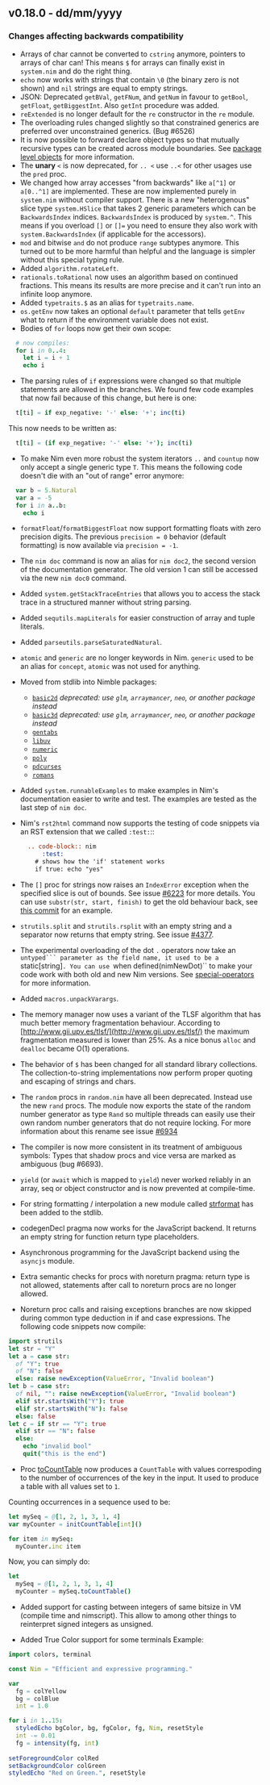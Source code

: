 ## v0.18.0 - dd/mm/yyyy

### Changes affecting backwards compatibility


- Arrays of char cannot be converted to ``cstring`` anymore, pointers to
  arrays of char can! This means ``$`` for arrays can finally exist
  in ``system.nim`` and do the right thing.
- ``echo`` now works with strings that contain ``\0`` (the binary zero is not
  shown) and ``nil`` strings are equal to empty strings.
- JSON: Deprecated `getBVal`, `getFNum`, and `getNum` in favour to
  `getBool`, `getFloat`, `getBiggestInt`. Also `getInt` procedure was added.
- `reExtended` is no longer default for the `re` constructor in the `re`
  module.
- The overloading rules changed slightly so that constrained generics are
  preferred over unconstrained generics. (Bug #6526)
- It is now possible to forward declare object types so that mutually
  recursive types can be created across module boundaries. See
  [package level objects](https://nim-lang.org/docs/manual.html#package-level-objects)
  for more information.
- The **unary** ``<`` is now deprecated, for ``.. <`` use ``..<`` for other usages
  use the ``pred`` proc.
- We changed how array accesses "from backwards" like ``a[^1]`` or ``a[0..^1]`` are
  implemented. These are now implemented purely in ``system.nim`` without compiler
  support. There is a new "heterogenous" slice type ``system.HSlice`` that takes 2
  generic parameters which can be ``BackwardsIndex`` indices. ``BackwardsIndex`` is
  produced by ``system.^``.
  This means if you overload ``[]`` or ``[]=`` you need to ensure they also work
  with ``system.BackwardsIndex`` (if applicable for the accessors).
- ``mod`` and bitwise ``and`` do not produce ``range`` subtypes anymore. This
  turned out to be more harmful than helpful and the language is simpler
  without this special typing rule.
- Added ``algorithm.rotateLeft``.
- ``rationals.toRational`` now uses an algorithm based on continued fractions.
  This means its results are more precise and it can't run into an infinite loop
  anymore.
- Added ``typetraits.$`` as an alias for ``typetraits.name``.
- ``os.getEnv`` now takes an optional ``default`` parameter that tells ``getEnv``
  what to return if the environment variable does not exist.
- Bodies of ``for`` loops now get their own scope:

```nim
  # now compiles:
  for i in 0..4:
    let i = i + 1
    echo i
```

- The parsing rules of ``if`` expressions were changed so that multiple
  statements are allowed in the branches. We found few code examples that
  now fail because of this change, but here is one:

```nim
  t[ti] = if exp_negative: '-' else: '+'; inc(ti)
```

This now needs to be written as:

```nim
  t[ti] = (if exp_negative: '-' else: '+'); inc(ti)
```

- To make Nim even more robust the system iterators ``..`` and ``countup``
  now only accept a single generic type ``T``. This means the following code
  doesn't die with an "out of range" error anymore:

```nim
  var b = 5.Natural
  var a = -5
  for i in a..b:
    echo i
```

- ``formatFloat``/``formatBiggestFloat`` now support formatting floats with zero
  precision digits. The previous ``precision = 0`` behavior (default formatting)
  is now available via ``precision = -1``.
- The ``nim doc`` command is now an alias for ``nim doc2``, the second version of
  the documentation generator. The old version 1 can still be accessed
  via the new ``nim doc0`` command.
- Added ``system.getStackTraceEntries`` that allows you to access the stack
  trace in a structured manner without string parsing.
- Added ``sequtils.mapLiterals`` for easier construction of array and tuple
  literals.
- Added ``parseutils.parseSaturatedNatural``.
- ``atomic`` and ``generic`` are no longer keywords in Nim. ``generic`` used to be
  an alias for ``concept``, ``atomic`` was not used for anything.
- Moved from stdlib into Nimble packages:
  - [``basic2d``](https://github.com/nim-lang/basic2d)
    _deprecated: use ``glm``, ``arraymancer``, ``neo``, or another package instead_
  - [``basic3d``](https://github.com/nim-lang/basic3d)
    _deprecated: use ``glm``, ``arraymancer``, ``neo``, or another package instead_
  - [``gentabs``](https://github.com/lcrees/gentabs)
  - [``libuv``](https://github.com/lcrees/libuv)
  - [``numeric``](https://github.com/lcrees/polynumeric)
  - [``poly``](https://github.com/lcrees/polynumeric)
  - [``pdcurses``](https://github.com/lcrees/pdcurses)
  - [``romans``](https://github.com/lcrees/romans)

- Added ``system.runnableExamples`` to make examples in Nim's documentation easier
  to write and test. The examples are tested as the last step of
  ``nim doc``.
- Nim's ``rst2html`` command now supports the testing of code snippets via an RST
  extension that we called ``:test:``::

  ```rst
    .. code-block:: nim
        :test:
      # shows how the 'if' statement works
      if true: echo "yes"
  ```
- The ``[]`` proc for strings now raises an ``IndexError`` exception when
  the specified slice is out of bounds. See issue
  [#6223](https://github.com/nim-lang/Nim/issues/6223) for more details.
  You can use ``substr(str, start, finish)`` to get the old behaviour back,
  see [this commit](https://github.com/nim-lang/nimbot/commit/98cc031a27ea89947daa7f0bb536bcf86462941f) for an example.
- ``strutils.split`` and ``strutils.rsplit`` with an empty string and a
  separator now returns that empty string.
  See issue [#4377](https://github.com/nim-lang/Nim/issues/4377).
- The experimental overloading of the dot ``.`` operators now take
  an ``untyped``` parameter as the field name, it used to be
  a ``static[string]``. You can use ``when defined(nimNewDot)`` to make
  your code work with both old and new Nim versions.
  See [special-operators](https://nim-lang.org/docs/manual.html#special-operators)
  for more information.
- Added ``macros.unpackVarargs``.
- The memory manager now uses a variant of the TLSF algorithm that has much
  better memory fragmentation behaviour. According
  to [http://www.gii.upv.es/tlsf/](http://www.gii.upv.es/tlsf/) the maximum
  fragmentation measured is lower than 25%. As a nice bonus ``alloc`` and
  ``dealloc`` became O(1) operations.
- The behavior of ``$`` has been changed for all standard library collections. The
  collection-to-string implementations now perform proper quoting and escaping of
  strings and chars.
- The ``random`` procs in ``random.nim`` have all been deprecated. Instead use
  the new ``rand`` procs. The module now exports the state of the random
  number generator as type ``Rand`` so multiple threads can easily use their
  own random number generators that do not require locking. For more information
  about this rename see issue [#6934](https://github.com/nim-lang/Nim/issues/6934)
- The compiler is now more consistent in its treatment of ambiguous symbols:
  Types that shadow procs and vice versa are marked as ambiguous (bug #6693).
- ``yield`` (or ``await`` which is mapped to ``yield``) never worked reliably
  in an array, seq or object constructor and is now prevented at compile-time.
- For string formatting / interpolation a new module
  called [strformat](https://nim-lang.org/docs/strformat.html) has been added
  to the stdlib.
- codegenDecl pragma now works for the JavaScript backend. It returns an empty string for
  function return type placeholders.
- Asynchronous programming for the JavaScript backend using the `asyncjs` module.
- Extra semantic checks for procs with noreturn pragma: return type is not allowed,
  statements after call to noreturn procs are no longer allowed.
- Noreturn proc calls and raising exceptions branches are now skipped during common type
  deduction in if and case expressions. The following code snippets now compile:
```nim
import strutils
let str = "Y"
let a = case str:
  of "Y": true
  of "N": false
  else: raise newException(ValueError, "Invalid boolean")
let b = case str:
  of nil, "": raise newException(ValueError, "Invalid boolean")
  elif str.startsWith("Y"): true
  elif str.startsWith("N"): false
  else: false
let c = if str == "Y": true
  elif str == "N": false
  else:
    echo "invalid bool"
    quit("this is the end")
```
- Proc [toCountTable](https://nim-lang.org/docs/tables.html#toCountTable,openArray[A]) now produces a `CountTable` with values correspoding to the number of occurrences of the key in the input. It used to produce a table with all values set to `1`.

Counting occurrences in a sequence used to be:

```nim
let mySeq = @[1, 2, 1, 3, 1, 4]
var myCounter = initCountTable[int]()

for item in mySeq:
  myCounter.inc item
```

Now, you can simply do:

```nim
let
  mySeq = @[1, 2, 1, 3, 1, 4]
  myCounter = mySeq.toCountTable()
```

- Added support for casting between integers of same bitsize in VM (compile time and nimscript).
  This allow to among other things to reinterpret signed integers as unsigned.

- Added True Color support for some terminals
  Example:
```nim
import colors, terminal

const Nim = "Efficient and expressive programming."

var
  fg = colYellow
  bg = colBlue
  int = 1.0

for i in 1..15:
  styledEcho bgColor, bg, fgColor, fg, Nim, resetStyle
  int -= 0.01
  fg = intensity(fg, int)
  
setForegroundColor colRed
setBackgroundColor colGreen
styledEcho "Red on Green.", resetStyle
```
